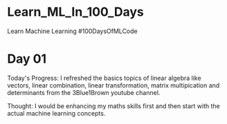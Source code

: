 # Learn_ML_In_100_Days
Learn Machine Learning #100DaysOfMLCode

# Day 01

Today's Progress: I refreshed the basics topics of linear algebra like vectors, linear combination, linear transformation, matrix multipication and determinants from the 3Blue1Brown youtube channel.

Thought: I would be enhancing my maths skills first and then start with the actual machine learning concepts. 
